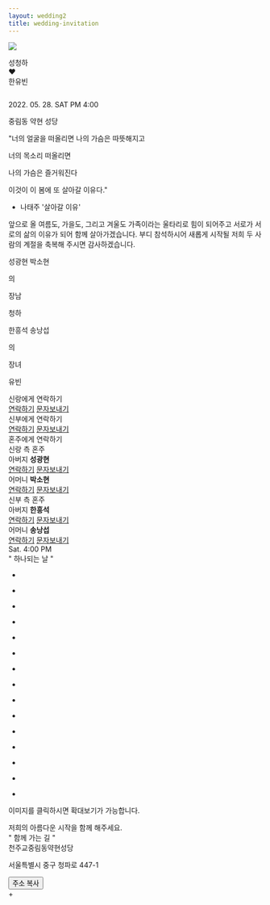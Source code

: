 ```yaml
---
layout: wedding2
title: wedding-invitation
---
```



<head>

<meta charset="utf-8">
<title> 성청하♡한유빈의 모바일청첩장입니다. </title>
<meta name="viewport" content="width=device-width,initial-scale=1.0,maximum-scale=5.0,minimum-scale=1.0,user-scalable=yes,target-densitydpi=medium-dpi" />
<meta name="format-detection" content="telephone=no" />
<meta property="og:type" content="website">
<meta property="og:image" content="../assets/invitation/img/main.jpeg"> <!-- Link Image -->
<meta property="og:title" content="성청하♡한유빈의 모바일청첩장"> <!-- Link Title -->
<meta property="og:description" content="우리 결혼합니다"> <!-- Link Text -->
<meta property="og:url" content="https://chunghasung.org/wedding-invitation"> <!-- Link URL -->
<link rel="stylesheet" type="text/css" href="../assets/invitation/css/kopubbatang.css" /> <!-- font-family: 'KoPub Batang'; -->
<link rel="stylesheet" type="text/css" href="../assets/invitation/css/nanummyeongjo.css" /> <!-- font-family: 'Nanum Myeongjo'; -->
<link rel="stylesheet" type="text/css" href="../assets/invitation/css/notosanskr.css" /> <!-- font-family: 'Noto Sans KR'; -->
<link rel="stylesheet" type="text/css" href="../assets/invitation/css/nanumgothic.css" /> <!-- font-family: 'Nanum Gothic'; -->
<link rel="stylesheet" type="text/css" href="../assets/invitation/css/lightSlider.css" />
<link rel="stylesheet" type="text/css" href="../assets/invitation/css/style.css" />
<link rel="stylesheet" type="text/css" href="../assets/invitation/css/videocontrols.css" />
<link rel="stylesheet" type="text/css" href="../assets/invitation/css/player.css" />
<link rel="stylesheet" type="text/css" href="../assets/invitation/css/common.css" />
<script type="text/javascript" src="../assets/invitation/js/jquery-1.12.4.min.js"></script> 
<script type="text/javascript" src="../assets/invitation/js/jquery-ui.min.js"></script>
<script type="text/javascript" src="../assets/invitation/js/lightSlider.js"></script>
<script type="text/javascript" src="../assets/invitation/js/jquery.rwdImageMaps.min.js"></script>
<script type="text/javascript" src="../assets/invitation/js/common.js"></script>
<script type="text/javascript" src="../assets/invitation/js/object_hash.js"></script>
</head>
<body class="mcard_31">
<div class="wrapper">

<section id="content">
<!--player-->
<div class="music">
<a href="javascript:music_player()">
<div>
  <img id="m_on" src="../assets/invitation/img/music_01_off.png" tppabs="../assets/invitation/img/music_01_off.png"/>
  <p style="display:none;" id="m_off">stop</p>
</div>
</a>
<audio id="audio" preload="none" loop="loop" src="../assets/invitation/music/bgm1.mp3"></audio>
</div>
<!--//player-->

<!--// 비주얼 -->
<section class="visual-section">
<div class="vertical-top">
<div class="vertical-item tit" id="hello">
<p class="p2">
성청하<br>
❤<br>
한유빈
</p>
</div>
<div class="vertical-item photo">
<img src="../assets/invitation/img/main.jpeg" alt="">
</div>
<div class="vertical-item info">
<p class="date">
2022. 05. 28. SAT PM 4:00
</p>
<p class="txt">
중림동 약현 성당 
</p>
</div>
</div>
</section>
<!-- 비주얼 //-->

<!--// 인사말 -->
<section class="greeting-section">
<div class="sec-tit">"너의 얼굴을 떠올리면 &#10;
나의 가슴은 따뜻해지고

너의 목소리 떠올리면

나의 가슴은 즐거워진다

이것이 이 봄에 또 살아갈 이유다."

- 나태주 '살아갈 이유'</div>
<div class="sec-txt">앞으로 올 여름도, 가을도, 그리고 겨울도
가족이라는 울타리로 힘이 되어주고
서로가 서로의 삶의 이유가 되어 함께 
살아가겠습니다. 부디 참석하시어 
새롭게 시작될 저희 두 사람의 계절을 
축복해 주시면 감사하겠습니다.</div>
<div class="info">
<div class="ib">
<div class="tb">
<div class="row">
<p class="honju">
<span class="gt-span">성광현</span>
<span class="gt-span bul"></span>
<span class="gt-span">박소현</span>
</p>
<p class="default">의</p>
<p class="gwangye">장남</p>
<p class="slsb">청하</p>
</div>
<div class="row">
<p class="honju">
<span class="gt-span">한흥석</span>
<span class="gt-span bul"></span>
<span class="gt-span">송낭섭</span>
</p>
<p class="default">의</p>
<p class="gwangye">장녀</p>
<p class="slsb">유빈</p>
</div>
</div>
</div>
</div>
</section>
<!-- 인사말 //-->

<!--// 배너 -->
<section class="banner-section">
<img src="../assets/invitation/img/banner.jpeg" alt="">
</section>
<!-- 배너 //-->

<!--// 신랑 신부에게 연락하기 -->
<section class="slsbTel-section">
<div class="ib">
<div class="row">
<div class="slsb-tit">신랑에게 연락하기</div>
<div class="slsb-btn">
<a href="tel:01027196934" class="com-btn tel sl">연락하기</a>
<a href="sms:01027196934" class="com-btn sms">문자보내기</a>
</div>
</div>
<div class="row">
<div class="slsb-tit">신부에게 연락하기</div>
<div class="slsb-btn">
<a href="tel:01092337299" class="com-btn tel sb">연락하기</a>
<a href="sms:01092337299" class="com-btn sms">문자보내기</a>
</div>
</div>
</div>
</section>
<!-- 신랑 신부에게 연락하기 //-->

<!--// 혼주에게 연락하기 -->
<section class="honjuTel-section">
<div class="tit">혼주에게 연락하기</div>
<div class="con">
<div class="col">
<div class="honju-tit sl">신랑 측 혼주</div>
<div class="box first">
<div class="name"><span>아버지</span> <strong>성광현</strong></div>
<div class="honju-btn">
<a href="tel:01054869607" class="com-btn tel sl">연락하기</a>
<a href="sms:01054869607" class="com-btn sms">문자보내기</a>
</div>
</div>
<div class="box">
<div class="name"><span>어머니</span> <strong>박소현</strong></div>
<div class="honju-btn">
<a href="tel:01063739607" class="com-btn tel sl">연락하기</a>
<a href="sms:01063739607" class="com-btn sms">문자보내기</a>
</div>
</div>
</div>
<div class="col">
<div class="honju-tit sb">신부 측 혼주</div>
<div class="box first">
<div class="name"><span>아버지</span> <strong>한흥석</strong></div>
<div class="honju-btn">
<a href="tel:01025305143" class="com-btn tel sb">연락하기</a>
<a href="sms:01025305143" class="com-btn sms">문자보내기</a>
</div>
</div>
<div class="box">
<div class="name"><span>어머니</span> <strong>송낭섭</strong></div>
<div class="honju-btn">
<a href="tel:01064605143" class="com-btn tel sb">연락하기</a>
<a href="sms:01064605143" class="com-btn sms">문자보내기</a>
</div>
</div>
</div>
</div>
</section>
<!-- 혼주에게 연락하기 //-->

<!--// 달력 -->
<section class="calendar-section">
<div class="calendar-wrap">
<div id="calendar"></div>
<div class="day-time">
<span class="day">Sat.</span> <span class="time">4:00 PM</span>
</div>
</div>
</section>
<!-- 달력 //-->

<!--// 갤러리 -->
<section class="gallery-section type3">
<div class="sec-tit">" 하나되는 날 "</div>
<div class="contain">
<ul class="type3-list">
<li onclick="galleryPOP('open', 'type3', 1);">
<div class="box" style="background-image:url(../assets/invitation/img/snap/snap1.jpeg);"></div>
</li>
<li onclick="galleryPOP('open', 'type3', 2);">
<div class="box" style="background-image:url(../assets/invitation/img/snap/snap2.jpeg);"></div>
</li>
<li onclick="galleryPOP('open', 'type3', 3);">
<div class="box" style="background-image:url(../assets/invitation/img/snap/snap3.jpeg);"></div>
</li>
<li onclick="galleryPOP('open', 'type3', 4);">
<div class="box" style="background-image:url(../assets/invitation/img/snap/snap4.jpeg);"></div>
</li>
<li onclick="galleryPOP('open', 'type3', 5);">
<div class="box" style="background-image:url(../assets/invitation/img/snap/snap5.jpeg);"></div>
</li>
<li onclick="galleryPOP('open', 'type3', 6);">
<div class="box" style="background-image:url(../assets/invitation/img/snap/snap6.jpeg);"></div>
</li>
<li onclick="galleryPOP('open', 'type3', 7);">
<div class="box" style="background-image:url(../assets/invitation/img/snap/snap7.jpeg);"></div>
</li>
<li onclick="galleryPOP('open', 'type3', 8);">
<div class="box" style="background-image:url(../assets/invitation/img/snap/snap8.jpeg);"></div>
</li>
<li onclick="galleryPOP('open', 'type3', 9);">
<div class="box" style="background-image:url(../assets/invitation/img/snap/snap9.jpeg);"></div>
</li>
<li onclick="galleryPOP('open', 'type3', 10);">
<div class="box" style="background-image:url(../assets/invitation/img/snap/snap10.jpeg);"></div>
</li>
<li onclick="galleryPOP('open', 'type3', 11);">
<div class="box" style="background-image:url(../assets/invitation/img/snap/snap11.jpeg);"></div>
</li>
<li onclick="galleryPOP('open', 'type3', 12);">
<div class="box" style="background-image:url(../assets/invitation/img/snap/snap12.jpeg);"></div>
</li>
<li onclick="galleryPOP('open', 'type3', 13);">
<div class="box" style="background-image:url(../assets/invitation/img/snap/snap13.jpeg);"></div>
</li>
<li onclick="galleryPOP('open', 'type3', 14);">
<div class="box" style="background-image:url(../assets/invitation/img/snap/snap14.jpeg);"></div>
</li>
<li onclick="galleryPOP('open', 'type3', 15);">
<div class="box" style="background-image:url(../assets/invitation/img/snap/snap15.jpeg);"></div>
</li>
</ul>
<p class="ex">이미지를 클릭하시면 확대보기가 가능합니다.</p>
</div>
</section>
<!-- 갤러리 //-->

<!--// 텍스트 배너 -->
<section class="tbanner-section">
<div class="text vertical">
<div class="text">저희의
아름다운 시작을
함께 해주세요.</div>
</div>
</section>
<!-- 텍스트 배너 //-->

<!--// 오시는길 -->
<section class="location-section">
<div class="sec-tit">" 함께 가는 길 "</div>
<div class="map-area">
<div class="head">
<div class="tit">천주교중림동약현성당</div>
<div class="txt">
<p>서울특별시 중구 청파로 447-1</p>
</div>
<button type="button" class="btn" onclick="addressCopyLink('서울특별시 중구 청파로 447-1')">주소 복사</button>
</div>
<div id="map_canvas" class="map">+


<div style="font:normal normal 400 12px/normal dotum, sans-serif; width:100%; height:100%; color:#333; position:relative">
<div style="height: 100%;">
<script type="text/javascript" src="//dapi.kakao.com/v2/maps/sdk.js?appkey=d6cc107b2a366895e22e0ba2626f4df2"></script>
<script>
var container = document.getElementById('map_canvas');
var options = {
center: new kakao.maps.LatLng(37.559081953946645, 126.96697441028365),
        level: 3
};

var map = new kakao.maps.Map(container, options);
var marker = new kakao.maps.Marker({ 
    // 지도 중심좌표에 마커를 생성합니다 
    position: map.getCenter() 
}); 
// 지도에 마커를 표시합니다
marker.setMap(map);


var infowindow = new kakao.maps.InfoWindow({
        content: '<div id="a" class="txt" style="font-size:15px;width:150px;text-align:center;padding:6px 0;">천주교중림동약현성당</div>'});
infowindow.open(map, marker);


</script>
</div>
</div>
</div>
<div class="link">
<ul>
<li>
<a target="_blank" class="tmap" href="https://apis.openapi.sk.com/tmap/app/routes?appKey=l7xx3a68a3c58b74417cbd7410f35f042b08&name=천주교중림동약현성당&lon=126.96697441028365&lat=37.559081953946645">티맵</a>
</li>
<li>
<script src="https://developers.kakao.com/sdk/js/kakao.min.js"></script>
<script src="//developers.kakao.com/sdk/js/kakao.min.js"></script>
<script type='text/javascript'>
Kakao.init('d6cc107b2a366895e22e0ba2626f4df2');
function kakao_navi(){
  if( /Android|webOS|iPhone|iPad|iPod|BlackBerry|IEMobile|Opera Mini/i.test(navigator.userAgent) ) {
   Kakao.Navi.start({
        name: '천주교중림동약현성당',
        x: 126.96697441028365,
        y: 37.559081953946645,
        coordType: 'wgs84'
    });
  } else {
   alert('모바일 기기 전용 기능입니다')
  }
}
</script>
<a target="_blank" onclick="kakao_navi();" class="kakaonavi">카카오내비</a>
</li>


<li>
<a target="_blank" class="navermap" href="nmap://place?lat=37.559081953946645&lng=126.96697441028365&name=천주교중림동약현성당">네이버지도</a>
</li>
<li>
<a target="_blank" class="kakaomap" href="https://map.kakao.com/link/to/천주교중림동약현성당,37.559081953946645,126.96697441028365">카카오맵</a>
</li>
</ul>
</div>
</div>
<!--<div class="map-img">
<img src="/mobile/new_m/mcard/images/map/map_01.jpg" alt="">
</div>-->
<div class="info">
<div class="contain">
<dl>
<style>
.mybutton {
  position: relative;
  background-color: #b7b7b7;
  left:0.6rem;
  top: 0.1rem;
  border: none;
  padding: 0.1rem 0.4rem;
  color: white;
  text-align: center;
  text-decoration: none;
  display: inline-block;
  font-size: 0.6rem;
  border-radius: 10%
}
</style>
<dt>자가용 이용시 주차 안내<button class="mybutton" onclick="addressCopyLink('서울시 중구 칠패로 5')">주차장 주소 복사</button></dt>

<dd>서소문 역사박물관 주차장 (서울시 중구 칠패로 5) 에 주차하시면 축의대에서 주차권을 드립니다. 주차장에서 도보 5분 소요</dd>

</dl>
<dl>
<dt>서울역 기차 탑승 하차시 (약 655M 도보로 11분소요)</dt>
<dd>공항철도,경의선쪽 3번출구 롯데마트쪽 계단으로 내려와 우측 150M직진 -횡단보도이용-우측으로 300M 직진</dd>
</dl>
<dl>
<dt>2호선 5호선 지하철 이용시</dt>
<dd>충정로역 5번출구 - 300M직진- 중림파출소 맞은편
5호선 이용자는 2호선 환승역으로 나와 5번출구 방향이용
</dd>
</dl>
<dl>
<dt>1,4호선 지하철 이용시 (약 655M 도보로 11분소요)</dt>
<dd>지하서울역 1번출구(에스컬레이터이용) - 롯데아울렛과 롯데마트 사잇길로 직진- 롯데마트쪽 계단으로 내려와 우측 150M 직진 -횡단보도이용 - 우측으로 300M 직진
4호선 이용자는 1호선 환승역으로 나와 1번출구 방향이용
</dd>
</dl>
<dl>
<dt>버스안내</dt>
<dd>1.한국경제신문사 앞 : 7011(녹)7013A(녹)7013B(녹)7017(녹)
2.한국경제신문사 건너 브라운스톤 앞 : 603(파)7011(녹)7013A(녹)7013B(녹)7017(녹)
3.충정로 4번 출구 :7017(녹) 1000,1101,1200,1300,1301,1400,1500,1100,M6118,172(파)472(파)603(파),
7011(녹)7013A(녹)7013B(녹)
4.충정로 2번 출구 : 8601,2500,M6117,1301,1000,1100,1002,1200,1300,1400,1500,172(파),472(파),
600(파),602(파),603(파),7011(녹),7013A(녹),7013B(녹),7017(녹)
5.서울역 서부(남영동 방향) : 163(파)261(파)262(파)263(파)604(파)
6.서울역 서부(길 건너 편) : 163(파)261(파)263(파)503(파)604(파)
</dd>
</dl>
</div>
</div>
<div class="info">
<div class="contain">

<dl>
<dt>기타안내</dt>
<dd>성당에서 화환은 받지 않습니다.</dd>
</dl>
</div>
</div>
</section>
<!-- 오시는길 //-->

<!-- 축의금 계좌번호-->
<section class="account-section">
<div class="sec-tit">" 신랑신부에게 마음 전하기 "</div>
<div class="sec-txt">축하의 마음을 담아 축의금을 전달해보세요.</div>
<div class="ib">
<div class="row">
<div class="slsb-tit">신랑측 마음</div>
<div class="slsb-btn">
<a href="javascript:popOpen('0 1rem','accountCopyG');" class="com-btn acc sl">계좌번호 보기</a>
</div>
</div>
<div class="row">
<div class="slsb-tit">신부측 마음</div>
<div class="slsb-btn">
<a href="javascript:popOpen('0 1rem','accountCopyB');" class="com-btn acc sb">계좌번호 보기</a>
</div>
</div>	
</div>

</section>
<!--// 축의금 계좌번호-->

<!--// 메시지 -->
<section class="message-section">
<div class="sec-tit">" 축하해주세요 "</div>

<div class="form">
<form action="">
<div class="group col-2 first">
<div>
<input type="text" name="" id="commentName" class="input" placeholder="이름">
</div>
<div>
<input type="password" name="" id="commentPass" class="input" placeholder="비밀번호">
</div>
</div>
<div class="group">
<div>
<textarea name="" id="commentContents" class="textarea"></textarea>
</div>
</div>
<div class="buttons">
<button type="button" class="btn submit" onclick="putContents();">등록하기</button>
</div>
</form>
</div>


<div class="comment" id="comment">
<ul class="comment-list" id="comment-list">
</ul>
</div>

<div class="paging" id="paging">
</div>
</section>

<!-- 메시지 //-->

<!--// 푸터 -->
<footer id="footer">
<div class="foot-share">
<ul class="foot-share-list">
<script src="https://developers.kakao.com/sdk/js/kakao.min.js"></script>
<script type="text/javascript">
Kakao.init('d6cc107b2a366895e22e0ba2626f4df2');
function kakaosendLink() {
  Kakao.Link.sendDefault({
  objectType: 'feed',
  content: {
    title: '성청하♡한유빈의 모바일청첩장입니다',
    description: '우리 결혼합니다',
    imageUrl:
      'https://chunghasung.org/wedding-invitation/assets/invitation/img/main.jpeg',
    link: {
      mobileWebUrl: 'https://chunghasung.org/wedding-invitation',
      webUrl: 'https://chunghasung.org/wedding-invitation',
    }
  },
  buttons: [
   {
     title: '웹으로 보기',
     link: {
       mobileWebUrl: 'https://chunghasung.org/wedding-invitation',
       webUrl: 'https://chunghasung.org/wedding-invitation',
     }
   }
  ]
 });
}
</script>
<li>
<a target=_black onclick="kakaosendLink();" class="kakao">
카카오톡<br> 공유하기
</a>
</li>
<li>
<a target=_blank href="http://m.facebook.com/sharer.php?u=http://chunghasung.org/wedding-invitation" class="facebook">
페이스북<br> 공유하기
</a>
</li>
</ul>
</div>
</footer>
<!-- 푸터 //-->

<div class="gallery-pop-wrap">
<div class="pop-header">
<div class="tit">갤러리</div>
</div>
<div class="pop-body">
<ul id="pop-gallery" class="gallery list-unstyled cS-hidden roll_type01">
<li>
<div class="box">
<div class="pos">
<div class="cen">
<img src="../assets/invitation/img/snap/snap1.jpeg" />
</div>
</div>
</div>
</li>
<li>
<div class="box">
<div class="pos">
<div class="cen">
<img src="../assets/invitation/img/snap/snap2.jpeg" />
</div>
</div>
</div>
</li>
<li>
<div class="box">
<div class="pos">
<div class="cen">
<img src="../assets/invitation/img/snap/snap3.jpeg" />
</div>
</div>
</div>
</li>
<li>
<div class="box">
<div class="pos">
<div class="cen">
<img src="../assets/invitation/img/snap/snap4.jpeg" />
</div>
</div>
</div>
</li>
<li>
<div class="box">
<div class="pos">
<div class="cen">
<img src="../assets/invitation/img/snap/snap5.jpeg" />
</div>
</div>
</div>
</li>
<li>
<div class="box">
<div class="pos">
<div class="cen">
<img src="../assets/invitation/img/snap/snap6.jpeg" />
</div>
</div>
</div>
</li>
<li>
<div class="box">
<div class="pos">
<div class="cen">
<img src="../assets/invitation/img/snap/snap7.jpeg" />
</div>
</div>
</div>
</li>
<li>
<div class="box">
<div class="pos">
<div class="cen">
<img src="../assets/invitation/img/snap/snap8.jpeg" />
</div>
</div>
</div>
</li>
<li>
<div class="box">
<div class="pos">
<div class="cen">
<img src="../assets/invitation/img/snap/snap9.jpeg" />
</div>
</div>
</div>
</li>
<li>
<div class="box">
<div class="pos">
<div class="cen">
<img src="../assets/invitation/img/snap/snap10.jpeg" />
</div>
</div>
</div>
</li>
<li>
<div class="box">
<div class="pos">
<div class="cen">
<img src="../assets/invitation/img/snap/snap11.jpeg" />
</div>
</div>
</div>
</li>
<li>
<div class="box">
<div class="pos">
<div class="cen">
<img src="../assets/invitation/img/snap/snap12.jpeg" />
</div>
</div>
</div>
</li>
<li>
<div class="box">
<div class="pos">
<div class="cen">
<img src="../assets/invitation/img/snap/snap13.jpeg" />
</div>
</div>
</div>
</li>
<li>
<div class="box">
<div class="pos">
<div class="cen">
<img src="../assets/invitation/img/snap/snap14.jpeg" />
</div>
</div>
</div>
</li>
<li>
<div class="box">
<div class="pos">
<div class="cen">
<img src="../assets/invitation/img/snap/snap15.jpeg" />
</div>
</div>
</div>
</li>
</ul>
</div>
<button href="javascript:pcAlert();" class="close-btn" onclick="galleryPOP('close', 'type3')">닫기</button>
</div>

<div class="pop-wrap messageDelete" id="messageDelete">
<div class="pop-inner">
<div class="pop-head">방명록 삭제</div>
<div class="pop-body">
<div class="form">
<form action="">
<div class="con">
<div class="group">
<div>
<input type="password" name="" id="deleteCom" class="input" placeholder="password">
</div>
</div>
</div>
<div class="buttons">
<a href="javascript:void(0);" class="btn" onclick="popClose('messageDelete')">취소</a>
<button type="button" class="btn" onclick="deleteComment();">확인</button>
</div>
</form>
</div>
</div>
<a href="javascript:void(0);" class="close-btn" onclick="popClose('messageDelete')">닫기</a>
</div>
</div>

<div class="pop-wrap accountCopy" id="accountCopyG">
<div class="pop-inner">
<div class="pop-head">신랑측 계좌번호</div>
<div class="pop-body">
<div class="form">
<form action="">
<div class="group col-2 first">
<div>
농협
</div>
<div>
<span>예금주 : </span> [부]성광현
</div>
</div>
<div class="group">
<div>
<input name="GBankNum1" id="GBankNum1" class="input" readonly value="253-12-008865"><button type="button" class="btn" onclick="jsCopyLink('25312008865', 'accountCopyG', '1')">복사</button>
</div>
</div>
<div class="group col-2">
<div>
우리은행
</div>
<div>
<span>예금주 : </span> 성청하
</div>
</div>
<div class="group">
<div>
<input name="GBankNum2" id="GBankNum2" class="input" readonly value="1002-633-915014"><button type="button" class="btn" onclick="jsCopyLink('1002633915014', 'accountCopyG', '2')">복사</button>
</div>
</div>
</form>
</div>
</div>
<button href="javascript:void(0);" class="close-btn" onclick="popClose('accountCopyG')">닫기</button>
</div>
</div>

<div class="pop-wrap accountCopy" id="accountCopyB">
<div class="pop-inner">
<div class="pop-head">신부측 계좌번호</div>
<div class="pop-body">
<div class="form">
<form action="">
<div class="group col-2 first">
<div>
하나은행
</div>
<div>
<span>예금주 : </span> [부]한흥석
</div>
</div>
<div class="group">
<div>
<input name="BBankNum1" id="BBankNum1" class="input" readonly value="253-890102-11407"><button type="button" class="btn" onclick="jsCopyLink('25389010211407', 'accountCopyB', '4')">복사</button>
</div>
</div>
<div class="group col-2">
<div>
하나은행
</div>
<div>
<span>예금주 : </span> [모]송낭섭
</div>
</div>
<div class="group">
<div>
<input name="BBankNum2" id="BBankNum2" class="input" readonly value="805910-09-973807"><button type="button" class="btn" onclick="jsCopyLink('80591009973807', 'accountCopyB', '5')">복사</button>
</div>
</div>	
<div class="group col-2">
<div>
국민은행
</div>
<div>
<span>예금주 : </span> 한유빈
</div>
</div>
<div class="group">
<div>
<input name="BBankNum3" id="BBankNum3" class="input" readonly value="695002-01-219191"><button type="button" class="btn" onclick="jsCopyLink('69500201219191', 'accountCopyB', '6')">복사</button>
</div>
</div>	
</form>
</div>
</div>
<button href="javascript:void(0);" class="close-btn" onclick="popClose('accountCopyB')">닫기</button>
</div>
</div>

<div class="pop-wrap copyComplete" id="copyCompleteAdd">
<div class="pop-inner">
<div class="pop-body">
<div class="form">
<form action="">
<div class="con">
<div class="group">
<div>
<div class="tit">주소가 복사되었습니다.</div>
</div>
</div>
</div>
<div class="buttons">	
<a href="javascript:void(0);" class="btn" onclick="popClose('copyCompleteAdd')">확인</a>
</div>
</form>
</div>
</div>
</div>
</div>

<div class="pop-wrap copyComplete" id="copyComplete1">
<div class="pop-inner">
<div class="pop-body">
<div class="form">
<form action="">
<div class="con">
<div class="group">
<div>
<div class="tit">계좌번호가 복사되었습니다.</div>
<div class="bkinfo">
<span>농협 253-12-008865</span><br><span>예금주 성광현</span>
</div>
</div>
</div>
</div>
<div class="buttons">	
<a href="javascript:void(0);" class="btn" onclick="popClose('copyComplete1')">확인</a>
</div>
</form>
</div>
</div>
</div>
</div>

<div class="pop-wrap copyComplete" id="copyComplete2">
<div class="pop-inner">
<div class="pop-body">
<div class="form">
<form action="">
<div class="con">
<div class="group">
<div>
<div class="tit">계좌번호가 복사되었습니다.</div>
<div class="bkinfo">
<span>우리은행 1002-633-915014</span><br><span>예금주 성청하</span>
</div>
</div>
</div>
</div>
<div class="buttons">	
<a href="javascript:void(0);" class="btn" onclick="popClose('copyComplete2')">확인</a>
</div>
</form>
</div>
</div>
</div>
</div>


<div class="pop-wrap copyComplete" id="copyComplete4">
<div class="pop-inner">
<div class="pop-body">
<div class="form">
<form action="">
<div class="con">
<div class="group">
<div>
<div class="tit">계좌번호가 복사되었습니다.</div>
<div class="bkinfo">
<span>하나은행 253-890102-11407</span><br><span>예금주 한흥석</span>
</div>
</div>
</div>
</div>
<div class="buttons">	
<a href="javascript:void(0);" class="btn" onclick="popClose('copyComplete4')">확인</a>
</div>
</form>
</div>
</div>
</div>
</div>

<div class="pop-wrap copyComplete" id="copyComplete5">
<div class="pop-inner">
<div class="pop-body">
<div class="form">
<form action="">
<div class="con">
<div class="group">
<div>
<div class="tit">계좌번호가 복사되었습니다.</div>
<div class="bkinfo">
<span>하나은행 805910-09-973807</span><br><span>예금주 송낭섭</span>
</div>
</div>
</div>
</div>
<div class="buttons">	
<a href="javascript:void(0);" class="btn" onclick="popClose('copyComplete5')">확인</a>
</div>
</form>
</div>
</div>
</div>
</div>

<div class="pop-wrap copyComplete" id="copyComplete6">
<div class="pop-inner">
<div class="pop-body">
<div class="form">
<form action="">
<div class="con">
<div class="group">
<div>
<div class="tit">계좌번호가 복사되었습니다.</div>
<div class="bkinfo">
<span>국민은행 695002-01-219191</span><br><span>예금주 한유빈</span>
</div>
</div>
</div>
</div>
<div class="buttons">	
<a href="javascript:void(0);" class="btn" onclick="popClose('copyComplete6')">확인</a>
</div>
</form>
</div>
</div>
</div>
</div>

<div class="pop-wrap copyComplete" id="register">
<div class="pop-inner">
<div class="pop-body">
<div class="form">
<form action="">
<div class="con">
<div class="group">
<div>
<div class="tit">축하메시지가 등록되었습니다.</div>
</div>
</div>
</div>
<div class="buttons">	
<a href="javascript:void(0);" class="btn" onclick="popClose('register')">확인</a>
</div>
</form>
</div>
</div>
</div>
</div>

<script type="text/javascript" src="../assets/invitation/js/apiGateway-js-sdk/lib/axios/dist/axios.standalone.js"></script>
<script type="text/javascript" src="../assets/invitation/js/apiGateway-js-sdk/lib/CryptoJS/rollups/hmac-sha256.js"></script>
<script type="text/javascript" src="../assets/invitation/js/apiGateway-js-sdk/lib/CryptoJS/rollups/sha256.js"></script>
<script type="text/javascript" src="../assets/invitation/js/apiGateway-js-sdk/lib/CryptoJS/components/hmac.js"></script>
<script type="text/javascript" src="../assets/invitation/js/apiGateway-js-sdk/lib/CryptoJS/components/enc-base64.js"></script>
<script type="text/javascript" src="../assets/invitation/js/apiGateway-js-sdk/lib/url-template/url-template.js"></script>
<script type="text/javascript" src="../assets/invitation/js/apiGateway-js-sdk/lib/apiGatewayCore/sigV4Client.js"></script>
<script type="text/javascript" src="../assets/invitation/js/apiGateway-js-sdk/lib/apiGatewayCore/apiGatewayClient.js"></script>
<script type="text/javascript" src="../assets/invitation/js/apiGateway-js-sdk/lib/apiGatewayCore/simpleHttpClient.js"></script>
<script type="text/javascript" src="../assets/invitation/js/apiGateway-js-sdk/lib/apiGatewayCore/utils.js"></script>
<script type="text/javascript" src="../assets/invitation/js/apiGateway-js-sdk/apigClient.js"></script>
<script type="text/javascript">


var apigClient = apigClientFactory.newClient({
  apiKey: 'FHH0oiQPSI7m0qic6XUCs4IHlvCHm0OS6KPlHPIT'
});


var contentObj = new Array();

var commentList = document.getElementById("comment-list")

var countPerEachPage = 5;
var countOfPages = 0;
var presentPage = 1;
var addPageList = new Array();

var deleteName = "";
var deleteDate = "";
var deleteTxt= "";

function setupDeleteId(n, d) {
    deleteName = n;
    deleteDate = d;
}

function deleteComment() {
    var pass = document.getElementById("deleteCom").value;

    var tmp = {
        Date: { S: deleteDate},
        Name: { S: deleteName},
        Pasword: {S: pass}
    }

    var hash = objectHash.sha1(tmp);

    var body = {
        "command": "DELETE",
        "hash": hash,
        "date": deleteDate
    };
    apigClient.invitationPut({}, body, {})
    .then(function(result) {
        console.log(result);
        if (jQuery.isEmptyObject(result.data)) {
            alert("비밀번호가 일치하지 않습니다.");
        } else {
            console.log("Delete Item successfully!");
            popClose('messageDelete');
            loadContents();
        }
        // clear password form
        document.getElementById("deleteCom").value = "";
    }).catch(function(result) {
        //console.log(result);
        console.log("delete fail");
    });
}


function loadContents() {
    var body = {
        "command": "GET"
    };

    apigClient.invitationPut({}, body, {})
    .then(function(result) {
        console.log("Get Item successfully!");
        contentObj = new Array();
        result.data.forEach(ele => 
            contentObj.push({
                name: ele["name"],
                date: ele["date"],
                txt: ele["txt"]
            })
        );
        countOfPages = getCountOfPages();
        if (presentPage > countOfPages) {
            presentPage = countOfPages;
        }
        loadMyPaginationList();
        // clear the form
        document.getElementById("commentName").value = "";
        document.getElementById("commentPass").value = "";
        document.getElementById("commentContents").value = "";
    }).catch(function(result) {
        console.error("Get Item Error JSON:", JSON.stringify(result, null, 2));
    });

}

function putContents() {

    // get current date
    var current = new Date().toLocaleString('en-US', {timeZone:"Asia/Seoul"})

    // get data
    var name = document.getElementById("commentName").value
    var pass = document.getElementById("commentPass").value
    var contents = document.getElementById("commentContents").value

    if (name == "" || pass == "" || contents == "") {
        alert("이름, 비밀번호, 내용을 입력해주세요.");
        return;
    }

    var tmp = {
        Date: { S: current},
        Name: { S: name},
        Pasword: {S: pass}
    }

    var hash = objectHash.sha1(tmp);

    var body = {
        "command": "PUT",
        "hash": hash,
        "name": name,
        "date": current,
        "txt": contents
    };

    apigClient.invitationPut({}, body, {})
    .then(function(result) {
        console.log(result);
        console.log("Put Item successfully!");
        presentPage = 1;
        loadContents();
        popOpen('0 1rem', 'register');
    }).catch(function(result) {
        console.error("Put Item Error JSON:", JSON.stringify(result, null, 2));
    });
}

//function for creating how many how many number per each page
function getCountOfPages() {
    return Math.ceil(contentObj.length / countPerEachPage);
}

function createEachPage() {
    var cList = document.getElementById("comment-list")
    cList.innerHTML = "";
    for (i=0; i<addPageList.length; i++) {
        var name = addPageList[i].name;
        var da = addPageList[i].date;
        var txt = addPageList[i].txt;
        var newComment = "<li class = \"list\">"
        + "<div class = \"tit\">"
        + "<span class = \"name\" id=\"commentName"+i+"\">" + name + "</span>\n"
        + "<span class = \"date\" id=\"commentDate"+i+"\">" + da + "</span>"
        + "</div>"
        + "<p class = \"txt\" id=\"commentTxt"+i+"\">" + txt + "</p>"
        + "<a class=\"delete-btn\" id=\"deleteCom"+i+"\" onclick=\"setupDeleteId("+ "'" + name + "'" + ",'" + da + "');popOpen('0 1rem','messageDelete')\">댓글삭제</a>"
        + "</li>";
        cList.innerHTML = cList.innerHTML + newComment

    }
}

function createPages() {
    var pageList = document.getElementById("paging")
    pageList.innerHTML = "";
    var prev = "<a class=\"prev\" onclick=\"goPrev();\">&lt;</a>"
    var next = "<a class=\"next\" onclick=\"goNext();\">&gt;</a>"
    var pages = ""
    for (i=1; i<=countOfPages; i++) {
        if (presentPage == i) {
            pages += "<a onclick=\"gotoPage(" + i + ")\" class=\"on\">" + i + "</a>"
        } else {
            pages += "<a onclick=\"gotoPage(" + i + ")\">" + i + "</a>"
        }
    }
    if (pages != "") {
        pageList.innerHTML = pageList.innerHTML + prev + pages + next;
    }
}




function loadMyPaginationList() {
    var start = ((presentPage - 1) * countPerEachPage);
    var end = start + countPerEachPage;
    addPageList = contentObj.slice(start, end);
    createEachPage();
    // create pages
    createPages();
}


function gotoPage(pageNumber) {
    if (pageNumber >= 1 && pageNumber <= countOfPages) {
        presentPage = pageNumber
        loadMyPaginationList();
    }
}

function goNext() {
    if (presentPage < countOfPages) {
        presentPage += 1;
    }
    loadMyPaginationList();
}

function goPrev() {
    if (presentPage > 1) {
        presentPage -= 1;
    }
    loadMyPaginationList();
}

window.onload = startup;
function startup() {
    getDday();
    loadContents();
}

function getDday() {
    // d-day caculator
    var current = new Date(new Date().toLocaleString('en-US', {timeZone:"Asia/Seoul"}));
    var weddingDate = new Date("2022", "5", "28");
    var oneDay = 86400000;
    var dday = Math.round(Math.abs(current.getTime() - weddingDate.getTime())/oneDay);
    var hello = document.getElementById("hello");
    hello.innerHTML = "<p class=\"p1\">\n" + "우리<br>" + "결혼합니다<br>" + "(D-" + dday + ")</p>" + hello.innerHTML;
}

</script>


<script>
function music_player(){
  if ($('#m_off').text()=='stop'){
    bgmStart('../assets/invitation/music/bgm1.mp3');
    $('#m_off').text('start');
    document.getElementById('m_on').src="../assets/invitation/img/music_01_on.png" 
  }else{
    bgmStop();
    $('#m_off').text('stop')
    document.getElementById('m_on').src="../assets/invitation/img/music_01_off.png" 
  }
}

function bgmStart(link){
  if ( window.HTMLAudioElement ) {
    audio = $('audio');
    audio[0].src = link;
    audio[0].load();
    audio[0].play();
    //alert("audio");
  }else{
    //ie_player.setBGM(link);
    //alert(ie_player.src);
    setTimeout("ie_player.bgmPlay()", 245);	
    //alert("ifrm");
  }
}

function bgmStop(){
  if ( window.HTMLAudioElement ) {
    audio = $('audio');
    audio[0].pause();
  }else{
    ie_player.bgmStop();
  }
}

// BGM
music_player();

// 팝업갤러리
popGallery();

// 달력
dataPicker('2022-05-28T09:00:00.000Z');

$(window).scroll(function(){
if($(".visual-section").outerHeight() - 50 <= $(window).scrollTop()){
  $(".music").addClass("active");
} else{
  $(".music").removeClass("active");
}
});

// 다음 지도
// daumMap(37.546303, 127.048160);

function jsCopyLink(copyText, id, complete_id) {
    var tmpTextarea = document.createElement('textarea');
    tmpTextarea.value = copyText;

    document.body.appendChild(tmpTextarea);
    tmpTextarea.select();
    tmpTextarea.setSelectionRange(0, 9999);  // 셀렉트 범위 설정

    document.execCommand('copy');
    document.body.removeChild(tmpTextarea);
    popClose(id);
    popOpen('0 1rem','copyComplete'+complete_id);
    //alert("URL 복사가 완료되었습니다."); 					  
}

function addressCopyLink(copyText) {
    var tmpTextarea = document.createElement('textarea');
    tmpTextarea.value = copyText;

    document.body.appendChild(tmpTextarea);
    tmpTextarea.select();
    tmpTextarea.setSelectionRange(0, 9999);  // 셀렉트 범위 설정

    document.execCommand('copy');
    document.body.removeChild(tmpTextarea);
 
    popOpen('0 1rem','copyCompleteAdd');
    //alert("URL 복사가 완료되었습니다."); 					  
}
</script>

